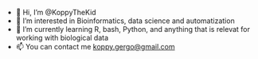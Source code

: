 - 👋 Hi, I’m @KoppyTheKid
- 👀 I’m interested in Bioinformatics, data science and automatization
- 🌱 I’m currently learning R, bash, Python, and anything that is relevat for working with biological data
- 📫 You can contact me koppy.gergo@gmail.com

<!---
KoppyTheKid/KoppyTheKid is a ✨ special ✨ repository because its `README.md` (this file) appears on your GitHub profile.
You can click the Preview link to take a look at your changes.
--->

